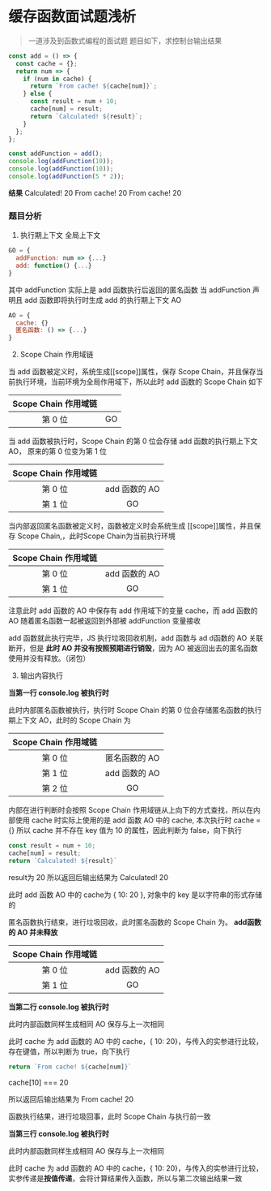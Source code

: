 # 缓存函数面试题浅析
> 一道涉及到函数式编程的面试题
> 题目如下，求控制台输出结果
```javascript
const add = () => {
  const cache = {};
  return num => {
    if (num in cache) {
      return `From cache! ${cache[num]}`;
    } else {
      const result = num + 10;
      cache[num] = result;
      return `Calculated! ${result}`;
    }
  };
};

const addFunction = add();
console.log(addFunction(10));
console.log(addFunction(10));
console.log(addFunction(5 * 2));
```
**结果**
Calculated! 20
From cache! 20
From cache! 20

### 题目分析
1. 执行期上下文
  全局上下文
```javascript
GO = {
  addFunction: num => {...}
  add: function() {...}
}
```
其中 addFunction 实际上是 add 函数执行后返回的匿名函数
当 addFunction 声明且 add 函数即将执行时生成 add 的执行期上下文 AO
```javascript
AO = {
  cache: {}
  匿名函数: () => {...}
}
```





2. Scope Chain 作用域链

当 add 函数被定义时，系统生成[[scope]]属性，保存 Scope Chain，并且保存当前执行环境，当前环境为全局作用域下，所以此时 add 函数的 Scope Chain 如下

| Scope Chain 作用域链 |      |
| :--------------: | :--: |
|      第 0 位       |  GO  |

当 add 函数被执行时，Scope Chain 的第 0 位会存储 add 函数的执行期上下文 AO， 原来的第 0 位变为第 1 位

| Scope Chain 作用域链 |            |
| :--------------: | :--------: |
|      第 0 位       | add 函数的 AO |
|      第 1 位       |     GO     |



当内部返回匿名函数被定义时，函数被定义时会系统生成 [[scope]]属性，并且保存 Scope Chain,，此时Scope Chain为当前执行环境

| Scope Chain 作用域链 |            |
| :--------------: | :--------: |
|      第 0 位       | add 函数的 AO |
|      第 1 位       |     GO     |

注意此时 add 函数的 AO 中保存有 add 作用域下的变量 cache，而 add 函数的 AO 随着匿名函数一起被返回到外部被 addFunction 变量接收



add 函数就此执行完毕，JS 执行垃圾回收机制，add 函数与 ad d函数的 AO 关联断开，但是 **此时 AO 并没有按照预期进行销毁**，因为 AO 被返回出去的匿名函数使用并没有释放。（闭包）



3.  输出内容执行

**当第一行 console.log 被执行时**

此时内部匿名函数被执行，执行时 Scope Chain 的第 0 位会存储匿名函数的执行期上下文 AO，此时的 Scope Chain 为

| Scope Chain 作用域链 |            |
| :--------------: | :--------: |
|      第 0 位       |  匿名函数的 AO  |
|      第 1 位       | add 函数的 AO |
|      第 2 位       |     GO     |



内部在进行判断时会按照 Scope Chain 作用域链从上向下的方式查找，所以在内部使用 cache 时实际上使用的是 add 函数 AO 中的 cache, 本次执行时 cache = {} 所以 cache 并不存在 key 值为 10 的属性，因此判断为 false，向下执行

```javascript
const result = num + 10;
cache[num] = result;
return `Calculated! ${result}`
```

result为 20 所以返回后输出结果为 Calculated! 20



此时 add 函数 AO 中的 cache为  { 10: 20 }, 对象中的 key 是以字符串的形式存储的

匿名函数执行结束，进行垃圾回收，此时匿名函数的 Scope Chain 为。 **add函数的 AO 并未释放**

| Scope Chain 作用域链 |            |
| :--------------: | :--------: |
|      第 0 位       | add 函数的 AO |
|      第 1 位       |     GO     |



**当第二行 console.log 被执行时**

此时内部函数同样生成相同 AO 保存与上一次相同

此时 cache 为 add 函数的 AO 中的 cache，{ 10: 20}，与传入的实参进行比较，存在键值，所以判断为 true，向下执行

```javascript
return `From cache! ${cache[num]}`
```

cache[10] === 20

所以返回后输出结果为  From cache! 20

函数执行结果，进行垃圾回事，此时 Scope Chain 与执行前一致



**当第三行 console.log 被执行时**

此时内部函数同样生成相同 AO 保存与上一次相同

此时 cache 为 add 函数的 AO 中的 cache，{ 10: 20}，与传入的实参进行比较，实参传递是**按值传递**，会将计算结果传入函数，所以与第二次输出结果一致